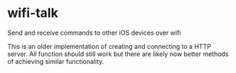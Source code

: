 # wifi-talk
Send and receive commands to other iOS devices over wifi


This is an older implementation of creating and connecting to a HTTP server. All function should still work but there are likely now better methods of achieving similar functionality.
